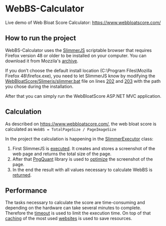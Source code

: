 # WebBS-Calculator

Live demo of Web Bloat Score Calculator: https://www.webbloatscore.com/

## How to run the project
WebBS-Calculator uses the [SlimmerJS](https://github.com/laurentj/slimerjs) scriptable browser that requires Firefox version 48 or older to be installed on your computer.
You can download it from Mozzila's [archive](https://ftp.mozilla.org/pub/firefox/releases/48.0/). 

If you don’t choose the default install location (C:\Program Files\Mozilla Firefox 48\firefox.exe), you need to let SlimmerJS know by modifying the [WebBloatScore/Slimerjs/slimmer.bat](https://github.com/ZSvedic/WebBS-Calculator/blob/master/WebBloatScore/Slimerjs/slimerjs.bat)
file on lines [202](https://github.com/ZSvedic/WebBS-Calculator/blob/master/WebBloatScore/Slimerjs/slimerjs.bat#L202) and [203](https://github.com/ZSvedic/WebBS-Calculator/blob/master/WebBloatScore/Slimerjs/slimerjs.bat#L203) with the path you chose during the installation.

After that you can simply run the WebBloatScore ASP.NET MVC application.
 
## Calculation
As described on https://www.webbloatscore.com/, the web bloat score is calculated as `WebBS = TotalPageSize / PageImageSize`

In the project the calculation is happening in the [SlimmerExecutor](https://github.com/ZSvedic/WebBS-Calculator/blob/master/WebBloatScore/Models/SlimerExecutor.cs) class:
1. First SlimmerJS is [executed](https://github.com/ZSvedic/WebBS-Calculator/blob/master/WebBloatScore/Models/SlimerExecutor.cs#L70). It creates and stores a screenshot of the web page and returns the total size of the page.
2. After that [PngQuant](https://github.com/kornelski/pngquant) library is used to [optimize](https://github.com/ZSvedic/WebBS-Calculator/blob/master/WebBloatScore/Models/SlimerExecutor.cs#L125) the screenshot of the page.
3. In the end the result with all values necessary to calculate WebBS is [returned](https://github.com/ZSvedic/WebBS-Calculator/blob/master/WebBloatScore/Models/SlimerExecutor.cs#L110).

## Performance
The tasks necessary to calculate the score are time-consuming and depending on the hardware can take several minutes to complete.
Therefore the [timeout](https://github.com/ZSvedic/WebBS-Calculator/blob/master/WebBloatScore/Controllers/HomeController.cs#L93) is used
to limit the execution time. On top of that [caching](https://github.com/ZSvedic/WebBS-Calculator/blob/master/WebBloatScore/Controllers/HomeController.cs#L85) of the most used [websites](https://github.com/ZSvedic/WebBS-Calculator/blob/master/WebBloatScore/Utilities.cs#L16) is used to save resources.
